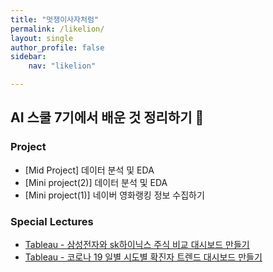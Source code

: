 ```yaml
---
title: "멋쟁이사자처럼"
permalink: /likelion/
layout: single
author_profile: false
sidebar:
    nav: "likelion"

---
```

## AI 스쿨 7기에서 배운 것 정리하기 🦁

### Project
- [Mid Project] 데이터 분석 및 EDA
- [Mini project(2)] 데이터 분석 및 EDA 
- [Mini project(1)] 네이버 영화랭킹 정보 수집하기

### Special Lectures
- [Tableau - 삼성전자와 sk하이닉스 주식 비교 대시보드 만들기](https://j-jae0.github.io/tableau/tableau-02/)
- [Tableau - 코로나 19 일별 시도별 확진자 트렌드 대시보드 만들기](https://j-jae0.github.io/tableau/tableau-01/)

